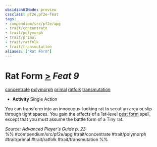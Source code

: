 ```yaml
---
obsidianUIMode: preview
cssclass: pf2e,pf2e-feat
tags:
- compendium/src/pf2e/apg
- trait/concentrate
- trait/polymorph
- trait/primal
- trait/ratfolk
- trait/transmutation
aliases: ["Rat Form"]
---
```

# Rat Form  [>](../../rules/core-rulebook/chapter-9-playing-the-game.md#Actions "Single Action") *Feat 9*  
[concentrate](../../rules/traits/concentrate.md)  [polymorph](../../rules/traits/polymorph.md)  [primal](../../rules/traits/primal.md)  [ratfolk](../../rules/traits/ratfolk-b1.md)  [transmutation](../../rules/traits/transmutation.md)  

- **Activity** Single Action

You can transform into an innocuous-looking rat to scout an area or slip through tight spaces. You gain the effects of a 1st-level [pest form](../spells/pest-form.md) spell, except that you must assume the battle form of a Tiny rat.

*Source: Advanced Player's Guide p. 23*  
%% #compendium/src/pf2e/apg #trait/concentrate #trait/polymorph #trait/primal #trait/ratfolk #trait/transmutation %%